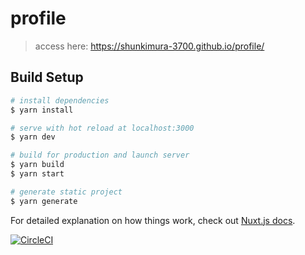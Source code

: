 # profile

> access here: https://shunkimura-3700.github.io/profile/

## Build Setup

``` bash
# install dependencies
$ yarn install

# serve with hot reload at localhost:3000
$ yarn dev

# build for production and launch server
$ yarn build
$ yarn start

# generate static project
$ yarn generate
```

For detailed explanation on how things work, check out [Nuxt.js docs](https://nuxtjs.org).    

[![CircleCI](https://circleci.com/gh/shunkimura-3700/profile/tree/master.svg?style=svg)](https://circleci.com/gh/shunkimura-3700/profile/tree/master)
